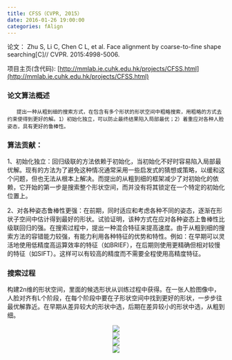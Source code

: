 ```yaml
---
title: CFSS（CVPR, 2015）
date: 2016-01-26 19:00:00
categories: fAlign
---
```


<script type="text/javascript" src="http://cdn.mathjax.org/mathjax/latest/MathJax.js?config=default"></script>

论文： Zhu S, Li C, Chen C L, et al. Face alignment by coarse-to-fine shape searching[C]// CVPR. 2015:4998-5006.

项目主页(含代码): [http://mmlab.ie.cuhk.edu.hk/projects/CFSS.html](http://mmlab.ie.cuhk.edu.hk/projects/CFSS.html)

### 论文算法概述

       提出一种从粗到细的搜索方式，在包含有多个形状的形状空间中粗略搜索，用粗略的方式去约束使得到更好的解。1）初始化独立，可以防止最终结果陷入局部最优；2）着重应对各种人脸姿态，具有更好的鲁棒性。

### 算法贡献：

1、初始化独立：回归级联的方法依赖于初始化，当初始化不好时容易陷入局部最优解。现有的方法为了避免这种情况通常采用一些启发式的猜想或策略，以缓和这个问题，但也无法从根本上解决。而提出的从粗到细的框架减少了对初始化的依赖，它开始的第一步是搜索整个形状空间，而并没有将其锁定在一个特定的初始化位置上。

2、对各种姿态鲁棒性更强：在前期，同时适应和考虑各种不同的姿态，逐渐在形状子空间中估计得到最好的形状。试验证明，该种方式在应对各种姿态上鲁棒性比级联回归的强。在搜索过程中，提出一种混合特征来提高速度。由于从粗到细的搜索方法的容错能力较强，有能力利用各种特征的优势和特性。例如：在早期可以灵活地使用低精度高运算效率的特征（如BRIEF），在后期则使用更精确但相对较慢的特征（如SIFT）。这样可以有较高的精度而不需要全程使用高精度特征。

### 搜索过程
   
   构建2n维的形状空间，里面的候选形状从训练过程中获得。在一张人脸图像中，人脸对齐有L个阶段，在每个阶段中要在子形状空间中找到更好的形状，一步步往最优解靠近。在早期从差异较大的形状中选，后期在差异较小的形状中选，从粗到细。

<center><img src="{{ site.baseurl }}/images/pdAlign/cfss1.png"></center>

<center><img src="{{ site.baseurl }}/images/pdAlign/cfss2.png"></center>

<center><img src="{{ site.baseurl }}/images/pdAlign/cfss3.png"></center>

<center><img src="{{ site.baseurl }}/images/pdAlign/cfss4.png"></center>
